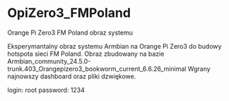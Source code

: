# OpiZero3_FMPoland

Orange Pi Zero3 FM Poland obraz systemu

Eksperymantalny obraz systemu Armbian na Orange Pi Zero3 do budowy hotspota sieci FM Poland.
Obraz zbudowany na bazie Armbian_community_24.5.0-trunk.403_Orangepizero3_bookworm_current_6.6.26_minimal
Wgrany najnowszy dashboard oraz pliki dzwiękowe. 

login: root
password: 1234
